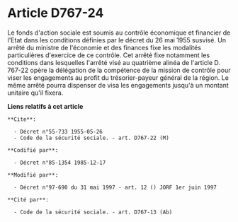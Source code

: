 # Article D767-24

Le fonds d'action sociale est soumis au contrôle économique et financier de l'Etat dans les conditions définies par le décret
du 26 mai 1955 susvisé. Un arrêté du ministre de l'économie et des finances fixe les modalités particulières d'exercice de ce
contrôle. Cet arrêté fixe notamment les conditions dans lesquelles l'arrêté visé au quatrième alinéa de l'article D. 767-22
opère la délégation de la compétence de la mission de contrôle pour viser les engagements au profit du trésorier-payeur
général de la région. Le même arrêté pourra dispenser de visa les engagements jusqu'à un montant unitaire qu'il fixera.

**Liens relatifs à cet article**

	**Cite**:

	  - Décret n°55-733 1955-05-26
	  - Code de la sécurité sociale. - art. D767-22 (M)

	**Codifié par**:

	  - Décret n°85-1354 1985-12-17

	**Modifié par**:

	  - Décret n°97-690 du 31 mai 1997 - art. 12 () JORF 1er juin 1997

	**Cité par**:

	  - Code de la sécurité sociale. - art. D767-13 (Ab)
